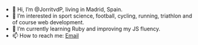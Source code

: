 - 👋 Hi, I’m @JorritvdP, living in Madrid, Spain.
- 👀 I’m interested in sport science, football, cycling, running, triathlon and of course web development.
- 🌱 I’m currently learning Ruby and improving my JS fluency.
- 📫 How to reach me: <a href='mailto:jvdplaats@hotmail.com'>Email</a>

<!---
JorritvdP/JorritvdP is a ✨ special ✨ repository because its `README.md` (this file) appears on your GitHub profile.
You can click the Preview link to take a look at your changes.
--->
